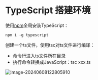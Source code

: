 # TypeScript 搭建环境

使用[npm](../../NodeJS/Package/npm/README.md)全局安装TypeScript：

```shell
npm i -g typescript
```

创建一个ts文件，使用tsc对ts文件进行编译：

- 命令行进入ts文件所在目录
- 执行命令转换成JavaScript：tsc xxx.ts

![image-20240608122805910](https://cdn.jsdelivr.net/gh/letengzz/tc2@main/img202406081228089.png)


